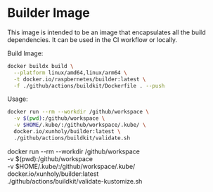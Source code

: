 # Builder Image

This image is intended to be an image that encapsulates all the build dependencies. It can be used in the CI workflow or locally.

Build Image:

```bash
docker buildx build \
  --platform linux/amd64,linux/arm64 \
  -t docker.io/raspbernetes/builder:latest \
  -f ./github/actions/buildkit/Dockerfile . --push
```

Usage:

```bash
docker run --rm --workdir /github/workspace \
  -v $(pwd):/github/workspace \
  -v $HOME/.kube/:/github/workspace/.kube/ \
  docker.io/xunholy/builder:latest \
  ./github/actions/buildkit/validate.sh
```

docker run --rm --workdir /github/workspace \
  -v $(pwd):/github/workspace \
  -v $HOME/.kube/:/github/workspace/.kube/ \
  docker.io/xunholy/builder:latest \
  ./github/actions/buildkit/validate-kustomize.sh
